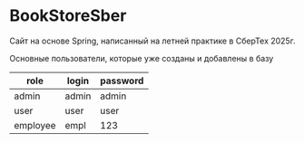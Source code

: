 # BookStoreSber
Сайт на основе Spring, написанный на летней практике в СберТех 2025г.

Основные пользователи, которые уже созданы и добавлены в базу

| role     | login | password |
| -------- | ----- | -------- |
| admin    | admin | admin    |
| user     | user  | user     |
| employee | empl  | 123      |
